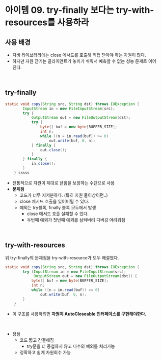 # 아이템 09. try-finally 보다는 try-with-resources를 사용하라

## 사용 배경
  - 자바 라이브러리에는 close 메서드를 호출해 직접 닫아야 하는 자원이 많다.
  - 하지만 자원 닫기는 클라이언트가 놓치기 쉬워서 예측할 수 없는 성능 문제로 이어진다.

<br/>

## try-finally

```java
static void copy(String src, String dst) throws IOException {
        InputStream in = new FileInputStream(src);
        try {
            OutputStream out = new FileOutputStream(dst);
            try {
                byte[] buf = new byte[BUFFER_SIZE];
                int n;
                while ((n = in.read(buf)) >= 0)
                    out.write(buf, 0, n);
            } finally {
                out.close();
            }
        } finally {
            in.close();
        }
    } sssss
```

- 전통적으로 자원이 제대로 닫힘을 보장하는 수단으로 사용
- __문제점__
  - 코드가 너무 지저분하다. (특히 자원 둘이상이면..)
  - close 메서드 호출을 잊어버릴 수 있다.
  - 예외는 try블록, finally 블록 모두에서 발생
    - close 메서드 호출 실패할 수 있다.
    - 두번째 예외가 첫번째 예외를 삼켜버려 디버깅 어려워짐

<br/>

## try-with-resources

위 try-finally의 문제점을 try-with-resource가 모두 해결했다.
```java
static void copy(String src, String dst) throws IOException {
		try (InputStream in = new FileInputStream(src);
		     OutputStream out = new FileOutputStream(dst)) {
			byte[] buf = new byte[BUFFER_SIZE];
			int n;
			while ((n = in.read(buf)) >= 0)
				out.write(buf, 0, n);
		}
	}
```
- 이 구조를 사용하려면 __자원이 AutoCloseable 인터페이스를 구현해야한다.__

<br/>

- 장점   
  - 코드 짧고 간결해짐
    - try문을 더 중첩하지 않고 다수의 예외를 처리가능
  - 정확하고 쉽게 자원회수 가능

